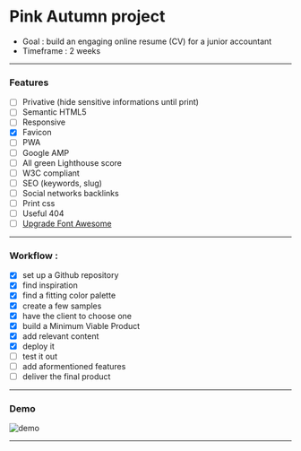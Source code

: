 # Pink Autumn project

- Goal : build an engaging online resume (CV) for a junior accountant
- Timeframe : 2 weeks

---

### Features

- [ ] Privative (hide sensitive informations until print)
- [ ] Semantic HTML5
- [ ] Responsive
- [x] Favicon
- [ ] PWA
- [ ] Google AMP
- [ ] All green Lighthouse score
- [ ] W3C compliant
- [ ] SEO (keywords, slug)
- [ ] Social networks backlinks
- [ ] Print css
- [ ] Useful 404
- [ ] [Upgrade Font Awesome](https://fontawesome.com/how-to-use/on-the-web/setup/upgrading-from-version-4)

---

### Workflow :

- [x] set up a Github repository
- [x] find inspiration
- [x] find a fitting color palette
- [x] create a few samples
- [x] have the client to choose one
- [x] build a Minimum Viable Product
- [x] add relevant content
- [x] deploy it
- [ ] test it out
- [ ] add aformentioned features
- [ ] deliver the final product

---

### Demo

![demo](https://github.com/ClaudeJanssenPro/PinkAutumn/tree/master/CV/docs/F8BBD0.png)
****